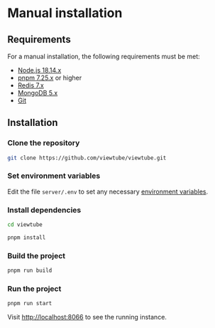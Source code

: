 # Manual installation

## Requirements

For a manual installation, the following requirements must be met:

- [Node.js 18.14.x](https://nodejs.org/en/download/)
- [pnpm 7.25.x](https://pnpm.io/installation) or higher
- [Redis 7.x](https://redis.io/download)
- [MongoDB 5.x](https://www.mongodb.com/try/download/community)
- [Git](https://git-scm.com/downloads)

## Installation

### Clone the repository

```bash
git clone https://github.com/viewtube/viewtube.git
```

### Set environment variables

Edit the file `server/.env` to set any necessary [environment variables](/installation/configuration).

### Install dependencies

```bash
cd viewtube

pnpm install
```

### Build the project

```bash
pnpm run build
```

### Run the project

```bash
pnpm run start
```

Visit [http://localhost:8066](http://localhost:8066) to see the running instance.
